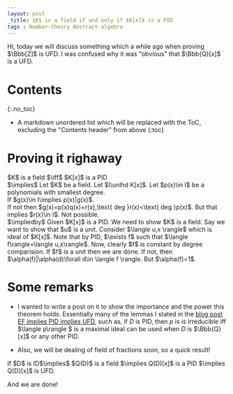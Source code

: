 ```yaml
---
layout: post
_title: $K$ is a field if and only if $K[x]$ is a PID
tags : Number-theory Abstract-algebra 
---
```


Hi, today we will discuss something which a while ago when proving $\Bbb[Z]$ is UFD. I was confused why it was "obvious" that $\Bbb{Q}[x]$ is a UFD. 

# Contents
{:.no_toc}

* A markdown unordered list which will be replaced with the ToC, excluding the "Contents header" from above
{:toc}

# Proving it righaway 

<div class="theorem">
$K$ is a field $\iff$ $K[x]$ is a PID
</div>
<div class="proof">
$\implies$ Let $K$ be a field. Let $I\unlhd K[x]$. Let $p(x)\in I$ be a polynomials with smallest degree. 
<div class="claim">
If $g(x)\in I\implies p(x)|g(x)$.
</div>
<div class="proof">
If not then $g(x)=p(x)q(x)+r(x),\text{ deg }r(x)<\text{ deg }p(x)$. But that implies $r(x)\in I$. Not possible. 
</div>
$\impliedby$  Given $K[x]$ is a PID. We need to show $K$ is a field. Say we want to show that $u$ is a unit. Consider $\langle u,x \rangle$ which is ideal of $K[x]$. Note that by PID, $\exists f$ such that $\langle f\rangle=\langle u,x\rangle$. Now, clearly $f$ is constant by degree comparision. If $f$ is a unit then we are done. If not, then $\alpha(f)|\alpha(d)\forall d\in \langle f \rangle. But $\alpha(f)=1$.
</div>

# Some remarks

- I wanted to write a post on it to show the importance and the power this theorem holds. Essentially many of the lemmas I stated in the [blog post EF implies PID implies UFD](https://sunainapati.github.io/2024/07/29/ED-$-implies$-PID-$-implies$-UFD.html), such as,  if 
 $D$ is PID, then $p$ is is irreducible iff $\langle p\rangle $ is a maximal ideal can be used when $D$ is $\Bbb{Q}[x]$ or any other PID.

- Also, we will be dealing of field of fractions soon, so a quick result!
<div class="theorem">
If $D$ is ID$\implies$ $Q(D)$ is a field $\implies Q(D)[x]$ is a PID $\implies Q(D)[x]$ is UFD.
</div>

And we are done!

